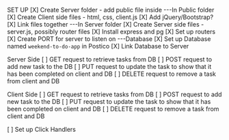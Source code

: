 SET UP
[X] Create Server folder - add public file inside
    ---In Public folder
[X] Create Client side files - html, css, client.js
    [X] Add jQuery/Bootstrap? 
    [X] Link files together 
    ---In Server folder
[X] Create Server side files - server.js, possibly router files
[X] Install express and pg
[X] Set up routers
[X] Create PORT for server to listen on 
    ---Database
[X] Set up Database named `weekend-to-do-app` in Postico
[X] Link Database to Server



Server Side
[ ] GET request to retrieve tasks from DB
[ ] POST request to add new task to the DB
[ ] PUT request to update the task to show that it has been completed on client and DB
[ ] DELETE request to remove a task from client and DB

Client Side
[ ] GET request to retrieve tasks from DB
[ ] POST request to add new task to the DB
[ ] PUT request to update the task to show that it has been completed on client and DB
[ ] DELETE request to remove a task from client and DB

[ ] Set up Click Handlers




